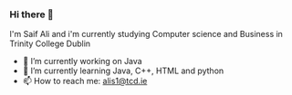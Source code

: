 ### Hi there 👋


I'm Saif Ali and i'm currently studying Computer science and Business in Trinity College Dublin
- 🔭 I’m currently working on Java 
- 🌱 I’m currently learning Java, C++, HTML and python
- 📫 How to reach me: alis1@tcd.ie

